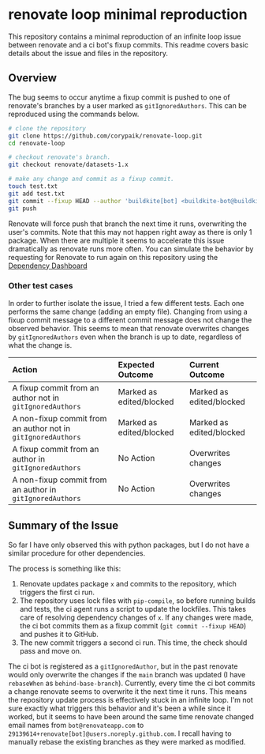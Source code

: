 # renovate loop minimal reproduction

This repository contains a minimal reproduction of an infinite loop issue between renovate and a ci bot's fixup commits. This readme covers basic details about the issue and files in the repository.

## Overview

The bug seems to occur anytime a fixup commit is pushed to one of renovate's branches by a user marked as `gitIgnoredAuthors`. This can be reproduced using the commands below.

```bash
# clone the repository
git clone https://github.com/corypaik/renovate-loop.git
cd renovate-loop

# checkout renovate's branch.
git checkout renovate/datasets-1.x

# make any change and commit as a fixup commit.
touch test.txt
git add test.txt
git commit --fixup HEAD --author 'buildkite[bot] <buildkite-bot@buildkite.com>'
git push
```

Renovate will force push that branch the next time it runs, overwriting the user's commits. Note that this may not happen right away as there is only 1 package. When there are multiple it seems to accelerate this issue dramatically as renovate runs more often. You can simulate the behavior by requesting for Renovate to run again on this repository using the [Dependency Dashboard](https://github.com/corypaik/renovate-loop/issues/1)

### Other test cases

In order to further isolate the issue, I tried a few different tests. Each one performs the same change (adding an empty file). Changing from using a fixup commit message to a different commit message does not change the observed behavior. This seems to mean that renovate overwrites changes by `gitIgnoredAuthors` even when the branch is up to date, regardless of what the change is.

| Action                                                       | Expected Outcome         | Current Outcome          |
| :----------------------------------------------------------- | :----------------------- | :----------------------- |
| A fixup commit from an author not in `gitIgnoredAuthors`     | Marked as edited/blocked | Marked as edited/blocked |
| A non-fixup commit from an author not in `gitIgnoredAuthors` | Marked as edited/blocked | Marked as edited/blocked |
| A fixup commit from an author in `gitIgnoredAuthors`         | No Action                | Overwrites changes       |
| A non-fixup commit from an author in `gitIgnoredAuthors`     | No Action                | Overwrites changes       |

## Summary of the Issue

So far I have only observed this with python packages, but I do not have a similar procedure for other dependencies.

The process is something like this:

1. Renovate updates package `x` and commits to the repository, which triggers the first ci run.
2. The repository uses lock files with `pip-compile`, so before running builds and tests, the ci agent runs a script to update the lockfiles. This takes care of resolving dependency changes of `x`. If any changes were made, the ci bot commits them as a fixup commit (`git commit --fixup HEAD`) and pushes it to GitHub.
3. The new commit triggers a second ci run. This time, the check should pass and move on.

The ci bot is registered as a `gitIgnoredAuthor`, but in the past renovate would only overwrite the changes if the `main` branch was updated (I have `rebaseWhen` as `behind-base-branch`). Currently, every time the ci bot commits a change renovate seems to overwrite it the next time it runs. This means the repository update process is effectively stuck in an infinite loop. I'm not sure exactly what triggers this behavior and it's been a while since it worked, but it seems to have been around the same time renovate changed email names from `bot@renovateapp.com` to `29139614+renovate[bot]@users.noreply.github.com`. I recall having to manually rebase the existing branches as they were marked as modified.

